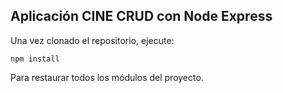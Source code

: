 ## Aplicación CINE CRUD con Node Express

Una vez clonado el repositorio, ejecute:

```
npm install
```
Para restaurar todos los módulos del proyecto.